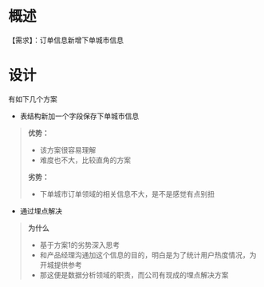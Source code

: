 # 概述

【需求】：订单信息新增下单城市信息

# 设计

有如下几个方案

- 表结构新加一个字段保存下单城市信息

> **优势：**
>
> - 该方案很容易理解
> - 难度也不大，比较直角的方案
>
> **劣势：**
>
> - 下单城市订单领域的相关信息不大，是不是感觉有点别扭

- 通过埋点解决

> **为什么**
>
> - 基于方案1的劣势深入思考
> - 和产品经理沟通加这个信息的目的，明白是为了统计用户热度情况，为开城提供参考
> - 那这便是数据分析领域的职责，而公司有现成的埋点解决方案








